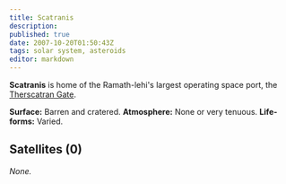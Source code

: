 ```yaml
---
title: Scatranis
description:
published: true
date: 2007-10-20T01:50:43Z
tags: solar system, asteroids
editor: markdown
---
```


**Scatranis** is home of the Ramath-lehi's largest operating space port, the [Therscatran Gate](/countries/therscatran-gate).

**Surface:** Barren and cratered.
**Atmosphere:** None or very tenuous.
**Life-forms:** Varied.

## Satellites (0)

*None.*